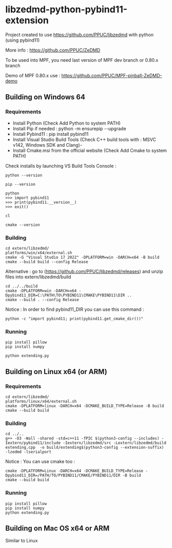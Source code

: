 # libzedmd-python-pybind11-extension
Project created to use https://github.com/PPUC/libzedmd with python (using pybind11)

More info : https://github.com/PPUC/ZeDMD

To be used into MPF, you need last version of MPF dev branch or 0.80.x branch 

Demo of MPF 0.80.x use : https://github.com/PPUC/MPF-pinball-ZeDMD-demo

## Building on Windows 64
### Requirements
- Install Python (Check Add Python to system PATH)
- Install Pip if needed : python -m ensurepip --upgrade
- Install Pybind11 : pip install pybind11
- Install Visual Studio Build Tools (Check C++ build tools with : MSVC v142, Windows SDK and Clang)-
- Install Cmake.msi from the official website (Check Add Cmake to system PATH)

Check installs by launching VS Build Tools Console :
```shell
python --version

pip --version

python
>>> import pybind11
>>> print(pybind11.__version__)
>>> exit()

cl

cmake --version
```

### Building
```shell
cd extern/libzedmd/
platforms/win/x64/external.sh
cmake -G "Visual Studio 17 2022" -DPLATFORM=win -DARCH=x64 -B build
cmake --build build --config Release
```
Alternative : go to (https://github.com/PPUC/libzedmd/releases) and unzip files into extern/libzedmd/build

```shell
cd ../../build
cmake -DPLATFORM=win -DARCH=x64 -Dpybind11_DIR=C:\PATH\TO\PYBIND11\CMAKE\PYBIND11\DIR ..
cmake --build . --config Release
```
Notice : In order to find pybind11_DIR you can use this command :
```shell
python -c "import pybind11; print(pybind11.get_cmake_dir())"
```

### Running
```shell
pip install pillow
pip install numpy

python extending.py
```

## Building on Linux x64 (or ARM)
### Requirements
```shell
cd extern/libzedmd/
platforms/linux/x64/external.sh
cmake -DPLATFORM=linux -DARCH=x64 -DCMAKE_BUILD_TYPE=Release -B build
cmake --build build
```
### Building
```shell
cd ../..
g++ -O3 -Wall -shared -std=c++11 -fPIC $(python3-config --includes) -Iextern/pybind11/include -Iextern/libzedmd/src -Lextern/libzedmd/build extending.cpp  -o build/extending$(python3-config --extension-suffix) -lzedmd -lserialport
```
Notice : You can use cmake too :
```shell
cmake -DPLATFORM=Linux -DARCH=x64 -DCMAKE_BUILD_TYPE=Release -Dpybind11_DIR=/PATH/TO/PYBIND11/CMAKE/PYBIND11/DIR -B build
cmake --build build
```


### Running
```shell
pip install pillow
pip install numpy
python extending.py
```

## Building on Mac OS x64 or ARM
Similar to Linux

